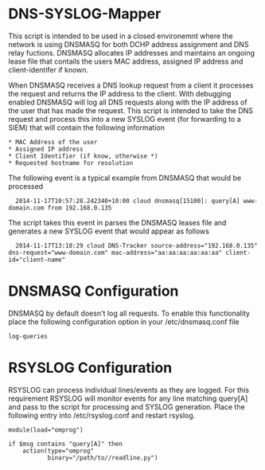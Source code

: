 DNS-SYSLOG-Mapper   
=================
This script is intended to be used in a closed environemnt where the network is using DNSMASQ for both DCHP address assignment and DNS relay fuctions. DNSMASQ allocates IP addresses and maintains an ongoing lease file that contails the users MAC address, assigned IP address and client-identifer if known. 

When DNSMASQ receives a DNS lookup request from a client it processes the request and returns the IP address to the client. With debugging enabled DNSMASQ will log all DNS requests along with the IP address of the user that has made the request. This script is intended to take the DNS request and process this into a new SYSLOG event (for forwarding to a SIEM) that will contain the following information

```
* MAC Address of the user 
* Assigned IP address
* Client Identifier (if know, otherwise *)
* Requested hostname for resolution 
```

The following event is a typical example from DNSMASQ that would be processed 
```
  2014-11-17T10:57:28.242340+10:00 cloud dnsmasq[15100]: query[A] www-domain.com from 192.168.0.135
```
The script takes this event in parses the DNSMASQ leases file and generates a new SYSLOG event that would appear as follows
```
  2014-11-17T13:18:29 cloud DNS-Tracker source-address="192.168.0.135" dns-request="www-domain.com" mac-address="aa:aa:aa:aa:aa:aa" client-id="client-name" 
```

DNSMASQ Configuration
=====================
DNSMASQ by default doesn't log all requests. To enable this functionality place the following configuration option in your /etc/dnsmasq.conf file
```
log-queries
```
RSYSLOG Configuration
=====================
RSYSLOG can process individual lines/events as they are logged. For this requirement RSYSLOG will monitor events for any line matching query[A] and pass to the script for processing and SYSLOG generation. Place the following entry into /etc/rsyslog.conf and restart rsyslog. 

```
module(load="omprog")

if $msg contains "query[A]" then 
    action(type="omprog"
           binary="/path/to//readline.py")
```



    

